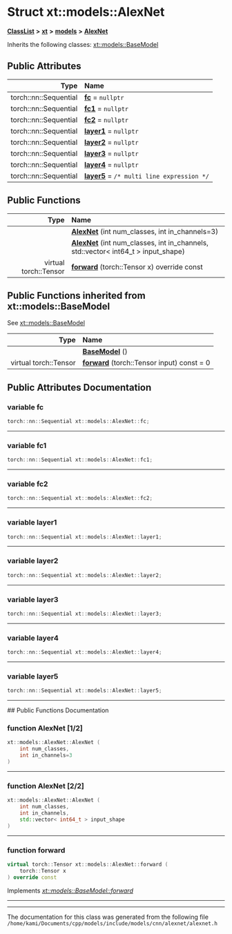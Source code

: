 

# Struct xt::models::AlexNet



[**ClassList**](annotated.md) **>** [**xt**](namespacext.md) **>** [**models**](namespacext_1_1models.md) **>** [**AlexNet**](structxt_1_1models_1_1AlexNet.md)








Inherits the following classes: [xt::models::BaseModel](classxt_1_1models_1_1BaseModel.md)






















## Public Attributes

| Type | Name |
| ---: | :--- |
|  torch::nn::Sequential | [**fc**](#variable-fc)   = `nullptr`<br> |
|  torch::nn::Sequential | [**fc1**](#variable-fc1)   = `nullptr`<br> |
|  torch::nn::Sequential | [**fc2**](#variable-fc2)   = `nullptr`<br> |
|  torch::nn::Sequential | [**layer1**](#variable-layer1)   = `nullptr`<br> |
|  torch::nn::Sequential | [**layer2**](#variable-layer2)   = `nullptr`<br> |
|  torch::nn::Sequential | [**layer3**](#variable-layer3)   = `nullptr`<br> |
|  torch::nn::Sequential | [**layer4**](#variable-layer4)   = `nullptr`<br> |
|  torch::nn::Sequential | [**layer5**](#variable-layer5)   = `/* multi line expression */`<br> |
































## Public Functions

| Type | Name |
| ---: | :--- |
|   | [**AlexNet**](#function-alexnet-12) (int num\_classes, int in\_channels=3) <br> |
|   | [**AlexNet**](#function-alexnet-22) (int num\_classes, int in\_channels, std::vector&lt; int64\_t &gt; input\_shape) <br> |
| virtual torch::Tensor | [**forward**](#function-forward) (torch::Tensor x) override const<br> |


## Public Functions inherited from xt::models::BaseModel

See [xt::models::BaseModel](classxt_1_1models_1_1BaseModel.md)

| Type | Name |
| ---: | :--- |
|   | [**BaseModel**](classxt_1_1models_1_1BaseModel.md#function-basemodel) () <br> |
| virtual torch::Tensor | [**forward**](classxt_1_1models_1_1BaseModel.md#function-forward) (torch::Tensor input) const = 0<br> |






















































## Public Attributes Documentation




### variable fc 

```C++
torch::nn::Sequential xt::models::AlexNet::fc;
```




<hr>



### variable fc1 

```C++
torch::nn::Sequential xt::models::AlexNet::fc1;
```




<hr>



### variable fc2 

```C++
torch::nn::Sequential xt::models::AlexNet::fc2;
```




<hr>



### variable layer1 

```C++
torch::nn::Sequential xt::models::AlexNet::layer1;
```




<hr>



### variable layer2 

```C++
torch::nn::Sequential xt::models::AlexNet::layer2;
```




<hr>



### variable layer3 

```C++
torch::nn::Sequential xt::models::AlexNet::layer3;
```




<hr>



### variable layer4 

```C++
torch::nn::Sequential xt::models::AlexNet::layer4;
```




<hr>



### variable layer5 

```C++
torch::nn::Sequential xt::models::AlexNet::layer5;
```




<hr>
## Public Functions Documentation




### function AlexNet [1/2]

```C++
xt::models::AlexNet::AlexNet (
    int num_classes,
    int in_channels=3
) 
```




<hr>



### function AlexNet [2/2]

```C++
xt::models::AlexNet::AlexNet (
    int num_classes,
    int in_channels,
    std::vector< int64_t > input_shape
) 
```




<hr>



### function forward 

```C++
virtual torch::Tensor xt::models::AlexNet::forward (
    torch::Tensor x
) override const
```



Implements [*xt::models::BaseModel::forward*](classxt_1_1models_1_1BaseModel.md#function-forward)


<hr>

------------------------------
The documentation for this class was generated from the following file `/home/kami/Documents/cpp/models/include/models/cnn/alexnet/alexnet.h`

